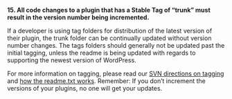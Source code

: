 **15. All code changes to a plugin that has a Stable Tag of “trunk” must result in the version number being incremented.**

If a developer is using tag folders for distribution of the latest version of their plugin, the trunk folder can be continually updated without version number changes. The tags folders should generally not be updated past the initial tagging, unless the readme is being updated with regards to supporting the newest version of WordPress.

For more information on tagging, please read our [SVN directions on tagging](https://developer.wordpress.org/plugins/wordpress-org/how-to-use-subversion/#task-3) and [how the readme.txt works](https://developer.wordpress.org/plugins/wordpress-org/how-your-readme-txt-works/). Remember: If you don’t increment the versions of your plugins, no one will get your updates.
